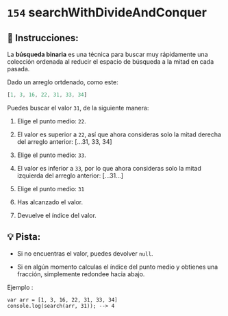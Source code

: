# `154` searchWithDivideAndConquer

## 📝 Instrucciones:

La **búsqueda binaria** es una técnica para buscar muy rápidamente una colección ordenada al reducir el espacio de búsqueda a la mitad en cada pasada.

Dado un arreglo ortdenado, como este:

```js
[1, 3, 16, 22, 31, 33, 34]
```
Puedes buscar el valor `31`, de la siguiente manera:

1.  Elige el punto medio: `22`.

2. El valor es superior a `22`, así que ahora consideras solo la mitad derecha del arreglo anterior:
[...31, 33, 34]

3. Elige el punto medio: `33`.

4. El valor es inferior a `33`, por lo que ahora consideras solo la mitad izquierda del arreglo anterior:
[...31...]

5. Elige el punto medio: `31`

6. Has alcanzado el valor.

7. Devuelve el índice del valor.

## :bulb: Pista:

* Si no encuentras el valor, puedes devolver `null`.

* Si en algún momento calculas el índice del punto medio y obtienes una fracción, simplemente redondee hacia abajo.

Ejemplo : 

```Js
var arr = [1, 3, 16, 22, 31, 33, 34]
console.log(search(arr, 31)); --> 4
```